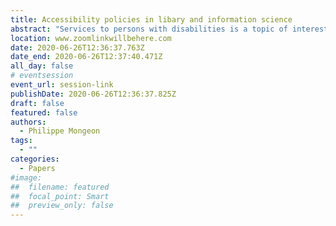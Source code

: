 ```yaml
---
title: Accessibility policies in libary and information science
abstract: "Services to persons with disabilities is a topic of interest across library and information science (LIS). The Australian Library and Information Association (ALIA) had had a policy in place since 1998. The American Library Association (ALA) has provided a guidance policy since 2001. The Canadian Federation of Library Associations (CFLA) released their guidance policy in 2016. This paper presents a thematic analysis of these three policies to better understand how services to persons with disabilities is conceptualized."
location: www.zoomlinkwillbehere.com
date: 2020-06-26T12:36:37.763Z
date_end: 2020-06-26T12:37:40.471Z
all_day: false
# eventsession
event_url: session-link
publishDate: 2020-06-26T12:36:37.825Z
draft: false
featured: false
authors:
  - Philippe Mongeon
tags:
  - ""
categories:
  - Papers
#image:
##  filename: featured
##  focal_point: Smart
##  preview_only: false
---
```

